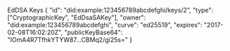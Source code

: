 EdDSA Keys { "id": "did:example:123456789abcdefghi/keys/2", "type": ["CryptographicKey", "EdDsaSAKey"], "owner": "did:example:123456789abcdefghi", "curve": "ed25519", "expires": "2017-02-08T16:02:20Z", "publicKeyBase64": "IOmA4R7TfhkYTYW87...CBMq2/gi25s=" }
